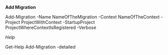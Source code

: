 **Add Migration**

Add-Migration -Name NameOfTheMigration -Context NameOfTheContext -Project ProjectWithContext -StartupProject ProjectWhereContextIsRegistered -Verbose

*Help*

Get-Help Add-Migration -detailed
